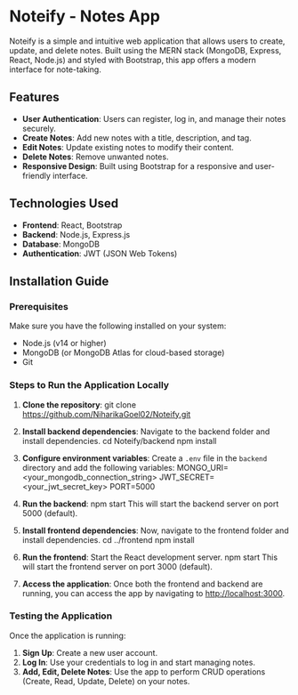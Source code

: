 # Noteify - Notes App

Noteify is a simple and intuitive web application that allows users to create, update, and delete notes. Built using the MERN stack (MongoDB, Express, React, Node.js) and styled with Bootstrap, this app offers a modern interface for note-taking.

## Features

- **User Authentication**: Users can register, log in, and manage their notes securely.
- **Create Notes**: Add new notes with a title, description, and tag.
- **Edit Notes**: Update existing notes to modify their content.
- **Delete Notes**: Remove unwanted notes.
- **Responsive Design**: Built using Bootstrap for a responsive and user-friendly interface.

## Technologies Used

- **Frontend**: React, Bootstrap
- **Backend**: Node.js, Express.js
- **Database**: MongoDB
- **Authentication**: JWT (JSON Web Tokens)

## Installation Guide

### Prerequisites
Make sure you have the following installed on your system:
- Node.js (v14 or higher)
- MongoDB (or MongoDB Atlas for cloud-based storage)
- Git

### Steps to Run the Application Locally

1. **Clone the repository**:
   git clone https://github.com/NiharikaGoel02/Noteify.git

2. **Install backend dependencies**:
   Navigate to the backend folder and install dependencies.
   cd Noteify/backend
   npm install

3. **Configure environment variables**:
   Create a `.env` file in the `backend` directory and add the following variables:
   MONGO_URI=<your_mongodb_connection_string>
   JWT_SECRET=<your_jwt_secret_key>
   PORT=5000

4. **Run the backend**:
   npm start
   This will start the backend server on port 5000 (default).

5. **Install frontend dependencies**:
   Now, navigate to the frontend folder and install dependencies.
   cd ../frontend
   npm install

6. **Run the frontend**:
   Start the React development server.
   npm start
   This will start the frontend server on port 3000 (default).

7. **Access the application**:
   Once both the frontend and backend are running, you can access the app by navigating to [http://localhost:3000](http://localhost:3000).

### Testing the Application

Once the application is running:
1. **Sign Up**: Create a new user account.
2. **Log In**: Use your credentials to log in and start managing notes.
3. **Add, Edit, Delete Notes**: Use the app to perform CRUD operations (Create, Read, Update, Delete) on your notes.
